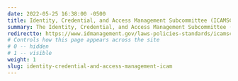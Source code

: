 ```yaml
---
date: 2022-05-25 16:38:00 -0500
title: Identity, Credential, and Access Management Subcommittee (ICAMSC)
summary: The Identity, Credential, and Access Management Subcommittee (ICAMSC) is the principal interagency forum for identity management, secure access, authentication, authorization, credentials, privileges, and access lifecycle management.
redirectto: https://www.idmanagement.gov/laws-policies-standards/icamsc/
# Controls how this page appears across the site
# 0 -- hidden
# 1 -- visible
weight: 1
slug: identity-credential-and-access-management-icam
---
```

